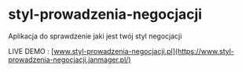 # styl-prowadzenia-negocjacji
Aplikacja do sprawdzenie jaki jest twój styl negocjacji

LIVE DEMO : [www.styl-prowadzenia-negocjacji.pl](https://www.styl-prowadzenia-negocjacji.janmager.pl/)
